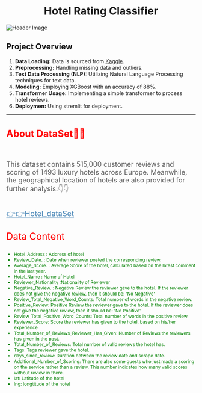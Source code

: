 <!DOCTYPE html>
<html lang="en">
<head>
  <meta charset="UTF-8">
  <meta name="viewport" content="width=device-width, initial-scale=1.0">
</head>
<body>
  <h1 style="text-align: center;">Hotel Rating Classifier</h1>
    <img src="https://www.kayak.co.in/news/wp-content/uploads/sites/76/2023/08/THEME_HOTEL_SIGN_FIVE_STARS_FACADE_BUILDING_GettyImages-1320779330-3.jpg" alt="Header Image">
  <h2>Project Overview</h2>
  <ol>
    <li><strong>Data Loading:</strong> Data is sourced from <a href="https://www.kaggle.com/datasets/jiashenliu/515k-hotel-reviews-data-in-europe">Kaggle</a>.</li>
    <li><strong>Preprocessing:</strong> Handling missing data and outliers.</li>
    <li><strong>Text Data Processing (NLP):</strong> Utilizing Natural Language Processing techniques for text data.</li>
    <li><strong>Modeling:</strong> Employing XGBoost with an accuracy of 88%.</li>
    <li><strong>Transformer Usage:</strong> Implementing a simple transformer to process hotel reviews.</li>
     <li><strong>Deploymen:</strong> Using stremlit for deployment.</li>
  </ol>
  <hr>
  <h2 style="color:red; font-size: 25px;">About DataSet🧐🧐</h2><br>
  <p style="color:#5b5b5b; font-size: 18px;"> This dataset contains 515,000 customer reviews and scoring of 1493 luxury hotels across Europe. Meanwhile, the geographical location of hotels are also provided for further analysis.👇👇</p><br>
        <a href="https://www.kaggle.com/datasets/jiashenliu/515k-hotel-reviews-data-in-europe" target="_blank" style="color: #4483b5; font-size: 20px;">👉👉Hotel_dataSet </a>
        <p  style="color:red; font-size: 25px;">Data Content</p>
        <ul style="color:green; font-size: 12px;"   >
         <li id="up">Hotel_Address : Address of hotel</li>
         <li>Review_Date. : Date when reviewer posted the corresponding review.</li>
         <li>Average_Score. :  Average Score of the hotel, calculated based on the latest comment in the last year.</li>
         <li>Hotel_Name : Name of Hotel</li>
         <li>Reviewer_Nationality :Nationality of Reviewer</li>
         <li>Negative_Review. : Negative Review the reviewer gave to the hotel. If the reviewer does not give the negative review, then it should be: 'No Negative'</li>
         <li>Review_Total_Negative_Word_Counts: Total number of words in the negative review.</li>
         <li>Positive_Review: Positive Review the reviewer gave to the hotel. If the reviewer does not give the negative review, then it should be: 'No Positive'</li>
         <li>Review_Total_Positive_Word_Counts: Total number of words in the positive review.</li> 
         <li>Reviewer_Score: Score the reviewer has given to the hotel, based on his/her experience</li>
         <li>Total_Number_of_Reviews_Reviewer_Has_Given: Number of Reviews the reviewers has given in the past.</li>             
         <li>Total_Number_of_Reviews: Total number of valid reviews the hotel has.</li>
         <li>Tags: Tags reviewer gave the hotel.</li>    
         <li>days_since_review: Duration between the review date and scrape date.</li>
         <li>Additional_Number_of_Scoring: There are also some guests who just made a scoring on the service rather than a review. This number indicates how many valid scores without review in there.</li>   
         <li>lat: Latitude of the hotel</li>   
         <li>lng: longtitude of the hotel</li>   
        </ul>
</body>
</html>

